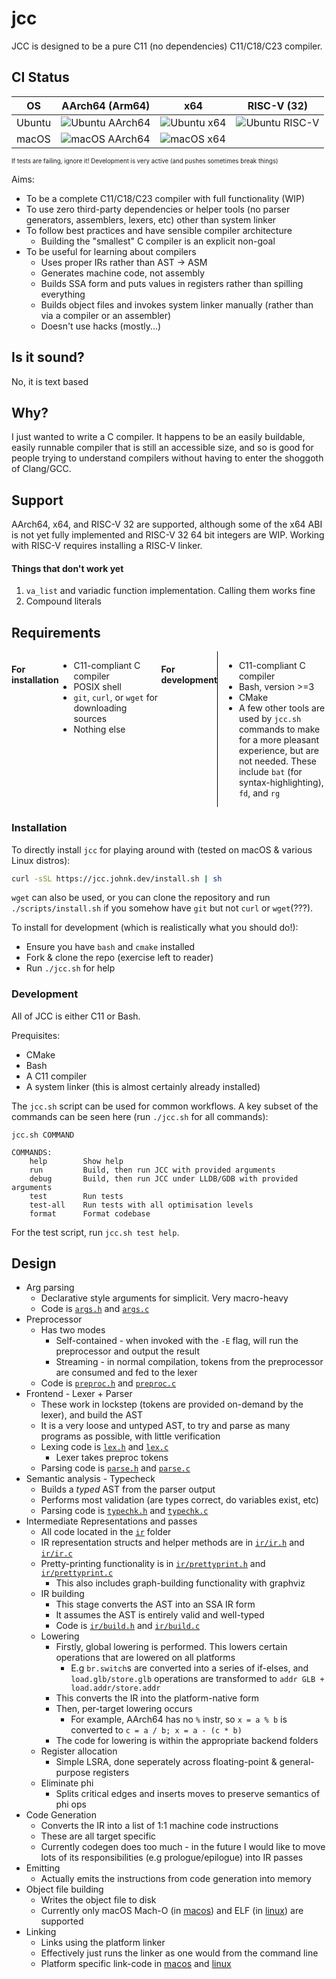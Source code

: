 # jcc

JCC is designed to be a pure C11 (no dependencies) C11/C18/C23 compiler.

## CI Status

| OS     | AArch64 (Arm64)                                                                                          | x64                                                                                                      | RISC-V (32)                                                                                              |
|--------|--------------------------------------------------------------------------------------------------------- |---------------------------------------------------------------------------------------------------       | -------------------------------------------------------------------------------------------------------- |
| Ubuntu | ![Ubuntu AArch64](https://img.shields.io/github/actions/workflow/status/john-h-k/jcc/ubuntu-aarch64.yml) | ![Ubuntu x64](https://img.shields.io/github/actions/workflow/status/john-h-k/jcc/ubuntu-x86_64.yml)      |    ![Ubuntu RISC-V](https://img.shields.io/github/actions/workflow/status/john-h-k/jcc/ubuntu-riscv.yml) |
| macOS  | ![macOS AArch64](https://img.shields.io/github/actions/workflow/status/john-h-k/jcc/macos-aarch64.yml)   | ![macOS x64](https://img.shields.io/github/actions/workflow/status/john-h-k/jcc/macos-x86_64.yml)        |                                                                                                          |

<sup><sub>If tests are failing, ignore it! Development is very active (and pushes sometimes break things)</sub></sup>

Aims:
* To be a complete C11/C18/C23 compiler with full functionality (WIP)
* To use zero third-party dependencies or helper tools (no parser generators, assemblers, lexers, etc) other than system linker
* To follow best practices and have sensible compiler architecture
  * Building the "smallest" C compiler is an explicit non-goal
* To be useful for learning about compilers
  * Uses proper IRs rather than AST -> ASM
  * Generates machine code, not assembly
  * Builds SSA form and puts values in registers rather than spilling everything
  * Builds object files and invokes system linker manually (rather than via a compiler or an assembler)
  * Doesn't use hacks (mostly...)

## Is it sound?
No, it is text based

## Why?

I just wanted to write a C compiler. It happens to be an easily buildable, easily runnable compiler that is still an accessible size, and so is good for people trying to understand compilers
without having to enter the shoggoth of Clang/GCC.

## Support

AArch64, x64, and RISC-V 32 are supported, although some of the x64 ABI is not yet fully implemented and RISC-V 32 64 bit integers are WIP.
Working with RISC-V requires installing a RISC-V linker.

#### Things that don't work yet

1. `va_list` and variadic function implementation. Calling them works fine
2. Compound literals

## Requirements

<div style="display: flex; justify-content: space-between;">

#### For installation

<div style="width: 48%;">

* C11-compliant C compiler
* POSIX shell
* `git`, `curl`, or `wget` for downloading sources
* Nothing else

</div>

#### For development

<div style="width: 48%; border-left: 1px solid black; padding-left: 10px;">

* C11-compliant C compiler
* Bash, version >=3
* CMake
* A few other tools are used by `jcc.sh` commands to make for a more pleasant experience, but are not needed. These include `bat` (for syntax-highlighting), `fd`, and `rg`</li>


</div>

</div>

### Installation

To directly install `jcc` for playing around with (tested on macOS & various Linux distros):

```sh
curl -sSL https://jcc.johnk.dev/install.sh | sh
```

`wget` can also be used, or you can clone the repository and run `./scripts/install.sh` if you somehow have `git` but not `curl` or `wget`(???).

To install for development (which is realistically what you should do!):

* Ensure you have `bash` and `cmake` installed
* Fork & clone the repo (exercise left to reader)
* Run `./jcc.sh` for help

### Development

All of JCC is either C11 or Bash.

Prequisites:
* CMake
* Bash
* A C11 compiler
* A system linker (this is almost certainly already installed)

The `jcc.sh` script can be used for common workflows. A key subset of the commands can be seen here (run `./jcc.sh` for all commands):

```
jcc.sh COMMAND

COMMANDS:
    help        Show help
    run         Build, then run JCC with provided arguments
    debug       Build, then run JCC under LLDB/GDB with provided arguments
    test        Run tests
    test-all    Run tests with all optimisation levels
    format      Format codebase
```

For the test script, run `jcc.sh test help`.

## Design

* Arg parsing
  * Declarative style arguments for simplicit. Very macro-heavy
  * Code is [`args.h`](args.h) and [`args.c`](args.c)
* Preprocessor
  * Has two modes
    * Self-contained - when invoked with the `-E` flag, will run the preprocessor and output the result
    * Streaming - in normal compilation, tokens from the preprocessor are consumed and fed to the lexer
  * Code is [`preproc.h`](preproc.h) and [`preproc.c`](preproc.c)
* Frontend - Lexer + Parser
  * These work in lockstep (tokens are provided on-demand by the lexer), and build the AST
  * It is a very loose and untyped AST, to try and parse as many programs as possible, with little verification
  * Lexing code is [`lex.h`](lex.h) and [`lex.c`](lex.c)
    * Lexer takes preproc tokens
  * Parsing code is [`parse.h`](parse.h) and [`parse.c`](parse.c)
* Semantic analysis - Typecheck
  * Builds a _typed_ AST from the parser output
  * Performs most validation (are types correct, do variables exist, etc)
  * Parsing code is [`typechk.h`](typechk.h) and [`typechk.c`](typechk.c)
* Intermediate Representations and passes
  * All code located in the [`ir`](ir) folder
  * IR representation structs and helper methods are in [`ir/ir.h`](ir/ir.h) and [`ir/ir.c`](ir/ir.c)
  * Pretty-printing functionality is in [`ir/prettyprint.h`](ir/prettyprint.h) and [`ir/prettyprint.c`](ir/prettyprint.c)
    * This also includes graph-building functionality with graphviz
  * IR building
    * This stage converts the AST into an SSA IR form
    * It assumes the AST is entirely valid and well-typed
    * Code is [`ir/build.h`](ir/build.h) and [`ir/build.c`](ir/build.c)
  * Lowering
    * Firstly, global lowering is performed. This lowers certain operations that are lowered on all platforms
      * E.g `br.switch`s are converted into a series of if-elses, and `load.glb/store.glb` operations are transformed to `addr GLB + load.addr/store.addr`
    * This converts the IR into the platform-native form
    * Then, per-target lowering occurs
      * For example, AArch64 has no `%` instr, so `x = a % b` is converted to `c = a / b; x = a - (c * b)`
    * The code for lowering is within the appropriate backend folders
  * Register allocation
    * Simple LSRA, done seperately across floating-point & general-purpose registers
  * Eliminate phi
    * Splits critical edges and inserts moves to preserve semantics of phi ops
* Code Generation
  * Converts the IR into a list of 1:1 machine code instructions
  * These are all target specific
  * Currently codegen does too much - in the future I would like to move lots of its responsibilities (e.g prologue/epilogue) into IR passes
* Emitting
  * Actually emits the instructions from code generation into memory
* Object file building
  * Writes the object file to disk
  * Currently only macOS Mach-O (in [macos](./macos)) and ELF (in [linux](./linux)) are supported
* Linking
  * Links using the platform linker
  * Effectively just runs the linker as one would from the command line
  * Platform specific link-code in [macos](./macos) and [linux](./linux)


